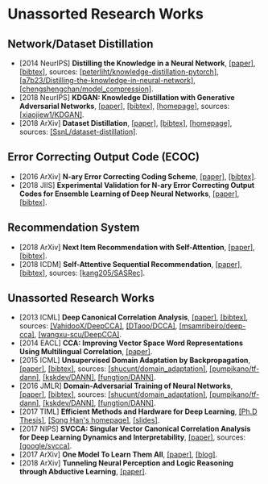 # Unassorted Research Works

## Network/Dataset Distillation
- [2014 NeurIPS] **Distilling the Knowledge in a Neural Network**, [[paper]](https://arxiv.org/pdf/1503.02531.pdf), [[bibtex]](/Bibtex/Distilling%20the%20Knowledge%20in%20a%20Neural%20Network.bib), sources: [[peterliht/knowledge-distillation-pytorch]](https://github.com/peterliht/knowledge-distillation-pytorch), [[a7b23/Distilling-the-knowledge-in-neural-network]](https://github.com/a7b23/Distilling-the-knowledge-in-neural-network), [[chengshengchan/model_compression]](https://github.com/chengshengchan/model_compression).
- [2018 NeurIPS] **KDGAN: Knowledge Distillation with Generative Adversarial Networks**, [[paper]](https://papers.nips.cc/paper/7358-kdgan-knowledge-distillation-with-generative-adversarial-networks.pdf), [[bibtex]](/Bibtex/KDGAN%20-%20Knowledge%20Distillation%20with%20Generative%20Adversarial%20Networks.bib), [[homepage]](https://papers.nips.cc/paper/7358-kdgan-knowledge-distillation-with-generative-adversarial-networks), sources: [[xiaojiew1/KDGAN]](https://github.com/xiaojiew1/KDGAN).
- [2018 ArXiv] **Dataset Distillation**, [[paper]](https://arxiv.org/pdf/1811.10959.pdf), [[bibtex]](/Bibtex/Dataset%20Distillation.bib), [[homepage]](https://ssnl.github.io/dataset_distillation/), sources: [[SsnL/dataset-distillation]](https://github.com/SsnL/dataset-distillation).

## Error Correcting Output Code (ECOC)
- [2016 ArXiv] **N-ary Error Correcting Coding Scheme**, [[paper]](https://arxiv.org/pdf/1603.05850.pdf), [[bibtex]](/Bibtex/N-ary%20Error%20Correcting%20Coding%20Scheme.bib).
- [2018 JIIS] **Experimental Validation for N-ary Error Correcting Output Codes for Ensemble Learning of Deep Neural Networks**, [[paper]](/Documents/Papers/Experimental%20Validation%20for%20N-ary%20Error%20Correcting%20Output%20Codes%20for%20Ensemble%20Learning%20of%20Deep%20Neural%20Networks.pdf), [[bibtex]](/Bibtex/Experimental%20Validation%20for%20N-ary%20Error%20Correcting%20Output%20Codes%20for%20Ensemble%20Learning%20of%20Deep%20Neural%20Networks.bib).

## Recommendation System
- [2018 ArXiv] **Next Item Recommendation with Self-Attention**, [[paper]](https://arxiv.org/pdf/1808.06414.pdf), [[bibtex]](/Bibtex/Next%20Item%20Recommendation%20with%20Self-Attention.bib).
- [2018 ICDM] **Self-Attentive Sequential Recommendation**, [[paper]](https://arxiv.org/pdf/1808.09781.pdf), [[bibtex]](/Bibtex/Self-Attentive%20Sequential%20Recommendation.bib), sources: [[kang205/SASRec]](https://github.com/kang205/SASRec).

## Unassorted Research Works
- [2013 ICML] **Deep Canonical Correlation Analysis**, [[paper]](http://proceedings.mlr.press/v28/andrew13.pdf), [[bibtex]](/Bibtex/Deep%20Canonical%20Correlation%20Analysis.bib), sources: [[VahidooX/DeepCCA]](https://github.com/VahidooX/DeepCCA), [[DTaoo/DCCA]](https://github.com/DTaoo/DCCA), [[msamribeiro/deep-cca]](https://github.com/msamribeiro/deep-cca), [[wangxu-scu/DeepCCA]](https://github.com/wangxu-scu/DeepCCA).
- [2014 EACL] **CCA: Improving Vector Space Word Representations Using Multilingual Correlation**, [[paper]](https://www.google.com/url?sa=t&rct=j&q=&esrc=s&source=web&cd=1&cad=rja&uact=8&ved=0ahUKEwi-mLO_-o7bAhVKrY8KHQIDBREQFggmMAA&url=http%3A%2F%2Fanthology.aclweb.org%2FE%2FE14%2FE14-1049.pdf&usg=AOvVaw0C2reHtfMC13b2L5FP6z1F).
- [2015 ICML] **Unsupervised Domain Adaptation by Backpropagation**, [[paper]](http://proceedings.mlr.press/v37/ganin15.pdf), [[bibtex]](/Bibtex/Unsupervised%20Domain%20Adaptation%20by%20Backpropagation.bib), sources: [[shucunt/domain_adaptation]](https://github.com/shucunt/domain_adaptation), [[pumpikano/tf-dann]](https://github.com/pumpikano/tf-dann), [[kskdev/DANN]](https://github.com/kskdev/DANN), [[fungtion/DANN]](https://github.com/fungtion/DANN).
- [2016 JMLR] **Domain-Adversarial Training of Neural Networks**, [[paper]](http://jmlr.org/papers/volume17/15-239/15-239.pdf), [[bibtex]](/Bibtex/Domain-Adversarial%20Training%20of%20Neural%20Networks.bib), sources: [[shucunt/domain_adaptation]](https://github.com/shucunt/domain_adaptation), [[pumpikano/tf-dann]](https://github.com/pumpikano/tf-dann), [[kskdev/DANN]](https://github.com/kskdev/DANN), [[fungtion/DANN]](https://github.com/fungtion/DANN).
- [2017 TIML] **Efficient Methods and Hardware for Deep Learning**, [[Ph.D Thesis]](https://stacks.stanford.edu/file/druid:qf934gh3708/EFFICIENT%20METHODS%20AND%20HARDWARE%20FOR%20DEEP%20LEARNING-augmented.pdf), [[Song Han's homepage]](https://mtlsites.mit.edu/songhan/), [[slides]](https://platformlab.stanford.edu/Seminar%20Talks/retreat-2017/Song%20Han.pdf).
- [2017 NIPS] **SVCCA: Singular Vector Canonical Correlation Analysis for Deep Learning Dynamics and Interpretability**, [[paper]](https://papers.nips.cc/paper/7188-svcca-singular-vector-canonical-correlation-analysis-for-deep-learning-dynamics-and-interpretability.pdf), sources: [[google/svcca]](https://github.com/google/svcca).
- [2017 ArXiv] **One Model To Learn Them All**, [[paper]](https://arxiv.org/abs/1706.05137.pdf), [[blog]](https://blog.acolyer.org/2018/01/12/one-model-to-learn-them-all/).
- [2018 ArXiv] **Tunneling Neural Perception and Logic Reasoning through Abductive Learning**, [[paper]](https://arxiv.org/pdf/1802.01173.pdf).
